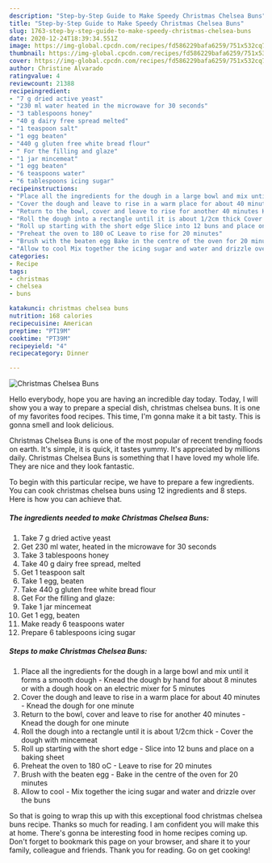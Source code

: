 ```yaml
---
description: "Step-by-Step Guide to Make Speedy Christmas Chelsea Buns"
title: "Step-by-Step Guide to Make Speedy Christmas Chelsea Buns"
slug: 1763-step-by-step-guide-to-make-speedy-christmas-chelsea-buns
date: 2020-12-24T18:39:34.551Z
image: https://img-global.cpcdn.com/recipes/fd586229bafa6259/751x532cq70/christmas-chelsea-buns-recipe-main-photo.jpg
thumbnail: https://img-global.cpcdn.com/recipes/fd586229bafa6259/751x532cq70/christmas-chelsea-buns-recipe-main-photo.jpg
cover: https://img-global.cpcdn.com/recipes/fd586229bafa6259/751x532cq70/christmas-chelsea-buns-recipe-main-photo.jpg
author: Christine Alvarado
ratingvalue: 4
reviewcount: 21388
recipeingredient:
- "7 g dried active yeast"
- "230 ml water heated in the microwave for 30 seconds"
- "3 tablespoons honey"
- "40 g dairy free spread melted"
- "1 teaspoon salt"
- "1 egg beaten"
- "440 g gluten free white bread flour"
- " For the filling and glaze"
- "1 jar mincemeat"
- "1 egg beaten"
- "6 teaspoons water"
- "6 tablespoons icing sugar"
recipeinstructions:
- "Place all the ingredients for the dough in a large bowl and mix until it forms a smooth dough Knead the dough by hand for about 8 minutes or with a dough hook on an electric mixer for 5 minutes"
- "Cover the dough and leave to rise in a warm place for about 40 minutes Knead the dough for one minute"
- "Return to the bowl, cover and leave to rise for another 40 minutes Knead the dough for one minute"
- "Roll the dough into a rectangle until it is about 1/2cm thick Cover the dough with mincemeat"
- "Roll up starting with the short edge Slice into 12 buns and place on a baking sheet"
- "Preheat the oven to 180 oC Leave to rise for 20 minutes"
- "Brush with the beaten egg Bake in the centre of the oven for 20 minutes"
- "Allow to cool Mix together the icing sugar and water and drizzle over the buns"
categories:
- Recipe
tags:
- christmas
- chelsea
- buns

katakunci: christmas chelsea buns 
nutrition: 168 calories
recipecuisine: American
preptime: "PT19M"
cooktime: "PT39M"
recipeyield: "4"
recipecategory: Dinner

---
```



![Christmas Chelsea Buns](https://img-global.cpcdn.com/recipes/fd586229bafa6259/751x532cq70/christmas-chelsea-buns-recipe-main-photo.jpg)

Hello everybody, hope you are having an incredible day today. Today, I will show you a way to prepare a special dish, christmas chelsea buns. It is one of my favorites food recipes. This time, I'm gonna make it a bit tasty. This is gonna smell and look delicious.

Christmas Chelsea Buns is one of the most popular of recent trending foods on earth. It's simple, it is quick, it tastes yummy. It's appreciated by millions daily. Christmas Chelsea Buns is something that I have loved my whole life. They are nice and they look fantastic.




To begin with this particular recipe, we have to prepare a few ingredients. You can cook christmas chelsea buns using 12 ingredients and 8 steps. Here is how you can achieve that.

<!--inarticleads1-->

##### The ingredients needed to make Christmas Chelsea Buns:

1. Take 7 g dried active yeast
1. Get 230 ml water, heated in the microwave for 30 seconds
1. Take 3 tablespoons honey
1. Take 40 g dairy free spread, melted
1. Get 1 teaspoon salt
1. Take 1 egg, beaten
1. Take 440 g gluten free white bread flour
1. Get  For the filling and glaze:
1. Take 1 jar mincemeat
1. Get 1 egg, beaten
1. Make ready 6 teaspoons water
1. Prepare 6 tablespoons icing sugar




<!--inarticleads2-->

##### Steps to make Christmas Chelsea Buns:

1. Place all the ingredients for the dough in a large bowl and mix until it forms a smooth dough - Knead the dough by hand for about 8 minutes or with a dough hook on an electric mixer for 5 minutes
1. Cover the dough and leave to rise in a warm place for about 40 minutes - Knead the dough for one minute
1. Return to the bowl, cover and leave to rise for another 40 minutes - Knead the dough for one minute
1. Roll the dough into a rectangle until it is about 1/2cm thick - Cover the dough with mincemeat
1. Roll up starting with the short edge - Slice into 12 buns and place on a baking sheet
1. Preheat the oven to 180 oC - Leave to rise for 20 minutes
1. Brush with the beaten egg - Bake in the centre of the oven for 20 minutes
1. Allow to cool - Mix together the icing sugar and water and drizzle over the buns




So that is going to wrap this up with this exceptional food christmas chelsea buns recipe. Thanks so much for reading. I am confident you will make this at home. There's gonna be interesting food in home recipes coming up. Don't forget to bookmark this page on your browser, and share it to your family, colleague and friends. Thank you for reading. Go on get cooking!
